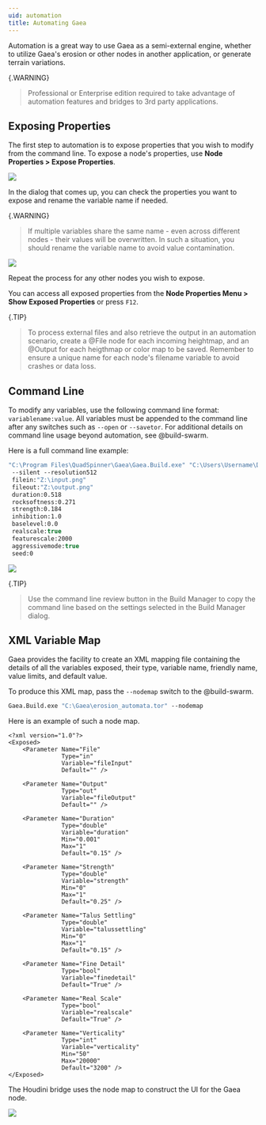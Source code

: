 ```yaml
---
uid: automation
title: Automating Gaea
---
```


Automation is a great way to use Gaea as a semi-external engine, whether to utilize Gaea's erosion or other nodes in another application, or generate terrain variations.

{.WARNING}
> Professional or Enterprise edition required to take advantage of automation features and bridges to 3rd party applications.

## Exposing Properties

The first step to automation is to expose properties that you wish to modify from the command line. To expose a node's properties, use **Node Properties > Expose Properties**.

![](/images/ui/automation-expose-menu.png)

In the dialog that comes up, you can check the properties you want to expose and rename the variable name if needed. 

{.WARNING}
> If multiple variables share the same name - even across different nodes - their values will be overwritten. In such a situation, you should rename the variable name to avoid value contamination.

![](/images/ui/automation-expose-dialog.png)

Repeat the process for any other nodes you wish to expose.

You can access all exposed properties from the **Node Properties Menu > Show Exposed Properties** or press `F12`.

{.TIP}
> To process external files and also retrieve the output in an automation scenario, create a @File node for each incoming heightmap, and an @Output for each heigthmap or color map to be saved. Remember to ensure a unique name for each node's filename variable to avoid crashes or data loss.

## Command Line

To modify any variables, use the following command line format: `variablename:value`. All variables must be appended to the command line after any switches such as `--open` or `--savetor`. For additional details on command line usage beyond automation, see @build-swarm.

Here is a full command line example:
```vb
"C:\Program Files\QuadSpinner\Gaea\Gaea.Build.exe" "C:\Users\Username\Documents\Gaea\erosion_automata.tor" 
 --silent --resolution512 
 filein:"Z:\input.png" 
 fileout:"Z:\output.png" 
 duration:0.518 
 rocksoftness:0.271 
 strength:0.184 
 inhibition:1.0 
 baselevel:0.0 
 realscale:true 
 featurescale:2000 
 aggressivemode:true
 seed:0 
```

![](/images/ui/automation-buildmanager-commandline.png)

{.TIP}
> Use the command line review button in the Build Manager to copy the command line based on the settings selected in the Build Manager dialog.

## XML Variable Map

Gaea provides the facility to create an XML mapping file containing the details of all the variables exposed, their type, variable name, friendly name, value limits, and default value.

To produce this XML map, pass the `--nodemap` switch to the @build-swarm.

```vb
Gaea.Build.exe "C:\Gaea\erosion_automata.tor" --nodemap
```

Here is an example of such a node map.

```
<?xml version="1.0"?>
<Exposed>
    <Parameter Name="File" 
               Type="in" 
               Variable="fileInput" 
               Default="" />

    <Parameter Name="Output" 
               Type="out" 
               Variable="fileOutput" 
               Default="" />

    <Parameter Name="Duration" 
               Type="double" 
               Variable="duration" 
               Min="0.001" 
               Max="1" 
               Default="0.15" />

    <Parameter Name="Strength" 
               Type="double" 
               Variable="strength" 
               Min="0" 
               Max="1" 
               Default="0.25" />

    <Parameter Name="Talus Settling" 
               Type="double" 
               Variable="talussettling" 
               Min="0" 
               Max="1" 
               Default="0.15" />

    <Parameter Name="Fine Detail" 
               Type="bool" 
               Variable="finedetail" 
               Default="True" />

    <Parameter Name="Real Scale" 
               Type="bool" 
               Variable="realscale" 
               Default="True" />
               
    <Parameter Name="Verticality" 
               Type="int" 
               Variable="verticality" 
               Min="50" 
               Max="20000" 
               Default="3200" />
</Exposed>

```
The Houdini bridge uses the node map to construct the UI for the Gaea node.

![](/images/ui/Houdini.jpg)

